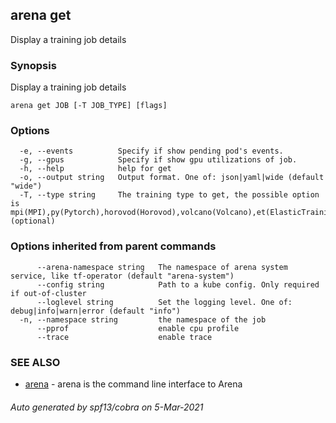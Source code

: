 ## arena get

Display a training job details

### Synopsis

Display a training job details

```
arena get JOB [-T JOB_TYPE] [flags]
```

### Options

```
  -e, --events          Specify if show pending pod's events.
  -g, --gpus            Specify if show gpu utilizations of job.
  -h, --help            help for get
  -o, --output string   Output format. One of: json|yaml|wide (default "wide")
  -T, --type string     The training type to get, the possible option is mpi(MPI),py(Pytorch),horovod(Horovod),volcano(Volcano),et(ElasticTraining),spark(Spark),tf(Tensorflow). (optional)
```

### Options inherited from parent commands

```
      --arena-namespace string   The namespace of arena system service, like tf-operator (default "arena-system")
      --config string            Path to a kube config. Only required if out-of-cluster
      --loglevel string          Set the logging level. One of: debug|info|warn|error (default "info")
  -n, --namespace string         the namespace of the job
      --pprof                    enable cpu profile
      --trace                    enable trace
```

### SEE ALSO

* [arena](arena.md)	 - arena is the command line interface to Arena

###### Auto generated by spf13/cobra on 5-Mar-2021
